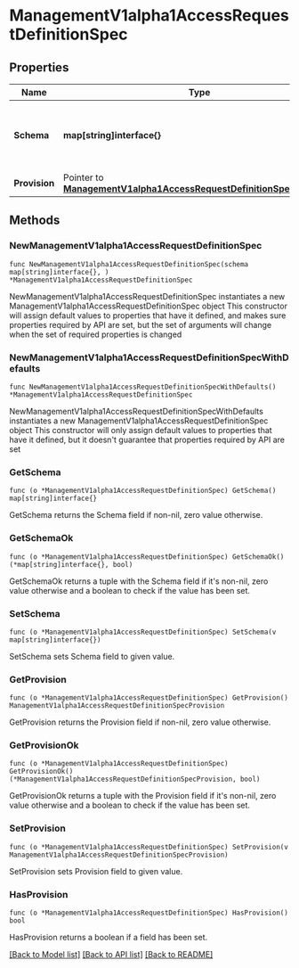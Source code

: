 # ManagementV1alpha1AccessRequestDefinitionSpec

## Properties

Name | Type | Description | Notes
------------ | ------------- | ------------- | -------------
**Schema** | **map[string]interface{}** | JSON Schema draft \\#7 for defining the AccessRequest properties needed to get access to an APIServiceInstance. | 
**Provision** | Pointer to [**ManagementV1alpha1AccessRequestDefinitionSpecProvision**](ManagementV1alpha1AccessRequestDefinitionSpecProvision.md) |  | [optional] 

## Methods

### NewManagementV1alpha1AccessRequestDefinitionSpec

`func NewManagementV1alpha1AccessRequestDefinitionSpec(schema map[string]interface{}, ) *ManagementV1alpha1AccessRequestDefinitionSpec`

NewManagementV1alpha1AccessRequestDefinitionSpec instantiates a new ManagementV1alpha1AccessRequestDefinitionSpec object
This constructor will assign default values to properties that have it defined,
and makes sure properties required by API are set, but the set of arguments
will change when the set of required properties is changed

### NewManagementV1alpha1AccessRequestDefinitionSpecWithDefaults

`func NewManagementV1alpha1AccessRequestDefinitionSpecWithDefaults() *ManagementV1alpha1AccessRequestDefinitionSpec`

NewManagementV1alpha1AccessRequestDefinitionSpecWithDefaults instantiates a new ManagementV1alpha1AccessRequestDefinitionSpec object
This constructor will only assign default values to properties that have it defined,
but it doesn't guarantee that properties required by API are set

### GetSchema

`func (o *ManagementV1alpha1AccessRequestDefinitionSpec) GetSchema() map[string]interface{}`

GetSchema returns the Schema field if non-nil, zero value otherwise.

### GetSchemaOk

`func (o *ManagementV1alpha1AccessRequestDefinitionSpec) GetSchemaOk() (*map[string]interface{}, bool)`

GetSchemaOk returns a tuple with the Schema field if it's non-nil, zero value otherwise
and a boolean to check if the value has been set.

### SetSchema

`func (o *ManagementV1alpha1AccessRequestDefinitionSpec) SetSchema(v map[string]interface{})`

SetSchema sets Schema field to given value.


### GetProvision

`func (o *ManagementV1alpha1AccessRequestDefinitionSpec) GetProvision() ManagementV1alpha1AccessRequestDefinitionSpecProvision`

GetProvision returns the Provision field if non-nil, zero value otherwise.

### GetProvisionOk

`func (o *ManagementV1alpha1AccessRequestDefinitionSpec) GetProvisionOk() (*ManagementV1alpha1AccessRequestDefinitionSpecProvision, bool)`

GetProvisionOk returns a tuple with the Provision field if it's non-nil, zero value otherwise
and a boolean to check if the value has been set.

### SetProvision

`func (o *ManagementV1alpha1AccessRequestDefinitionSpec) SetProvision(v ManagementV1alpha1AccessRequestDefinitionSpecProvision)`

SetProvision sets Provision field to given value.

### HasProvision

`func (o *ManagementV1alpha1AccessRequestDefinitionSpec) HasProvision() bool`

HasProvision returns a boolean if a field has been set.


[[Back to Model list]](../README.md#documentation-for-models) [[Back to API list]](../README.md#documentation-for-api-endpoints) [[Back to README]](../README.md)


